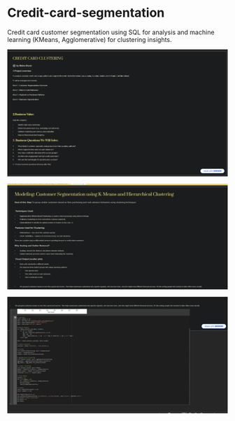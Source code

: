 # Credit-card-segmentation
Credit card customer segmentation using SQL for analysis and machine learning (KMeans, Agglomerative) for clustering insights.


![image](https://github.com/Mainabryan/Credit-card-segmentation/blob/79b715487dba7eaecfdf8f2333e9743bda6df982/Screenshot%202025-07-12%20135043.png)

![image](https://github.com/Mainabryan/Credit-card-segmentation/blob/1ae855d1610a2356a3c6f214d1d810778d0555cf/Screenshot%202025-07-12%20142010.png)

![image](https://github.com/Mainabryan/Credit-card-segmentation/blob/09e5ec8692fe70550bf0567f95f427e13e6c94b8/Screenshot%202025-07-12%20142035.png)
